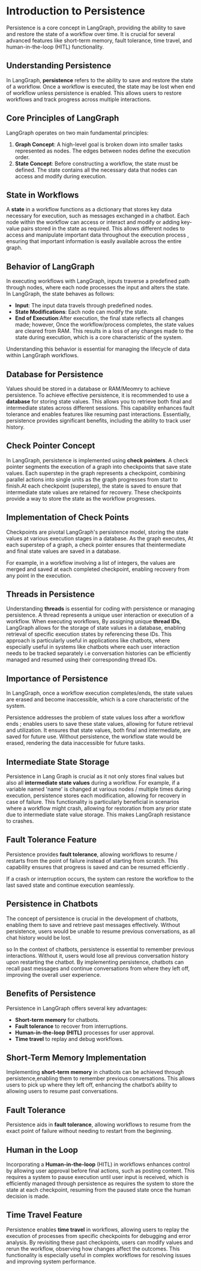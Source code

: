 # Introduction to Persistence

Persistence is a core concept in LangGraph, providing the ability to save and restore the state of a workflow over time. It is crucial for several advanced features like short-term memory, fault tolerance, time travel, and human-in-the-loop (HITL) functionality.

## Understanding Persistence

In LangGraph, **persistence** refers to the ability to save and restore the state of a workflow. Once a workflow is executed, the state may be lost when end of workflow unless persistence is enabled. This allows users to restore workflows and track progress across multiple interactions.

## Core Principles of LangGraph

LangGraph operates on two main fundamental principles:
1. **Graph Concept**: A high-level goal is broken down into smaller tasks represented as nodes. The edges between nodes define the execution order.
2. **State Concept**: Before constructing a workflow, the state must be defined. The state contains all the necessary data that nodes can access and modify during execution.

## State in Workflows

A **state** in a workflow functions as a dictionary that stores key data necessary for execution, such as messages exchanged in a chatbot. Each node within the workflow can access or interact and modify or adding  key-value pairs stored in the state as required.  This allows different nodes to access and manipulate important data throughout the execution process , ensuring that important information is easily available across the entire graph.

## Behavior of LangGraph
In executing workflows with LangGraph, inputs traverse a predefined path through nodes, where each node processes the input and alters the state. 
In LangGraph, the state behaves as follows:
- **Input**: The input data travels through predefined nodes.
- **State Modifications**: Each node can modify the state.
- **End of Execution**:After execution, the final state reflects all changes made; however,  Once the workflow/process completes, the state values are cleared from RAM. This results in a loss of any changes made to the state during execution, which is a core characteristic of the system.

Understanding this behavior is essential for managing the lifecycle of data within LangGraph workflows.

## Database for Persistence
Values should be stored in a database or RAM/Meomry to achieve persistence.
To achieve effective persistence, it is recommended to use a **database** for storing state values. This allows you to retrieve both final and intermediate states across different sessions. This capability enhances fault tolerance and enables features like resuming past interactions. Essentially, persistence provides significant benefits, including the ability to track user history.

## Check Pointer Concept

In LangGraph, persistence is implemented using **check pointers**. A check pointer segments the execution of a graph into checkpoints that save state values. Each superstep in the graph represents a checkpoint, combining parallel actions into single units as the graph progresses from start to finish.At each checkpoint (superstep), the state is saved to ensure that intermediate state values are retained for recovery. These checkpoints provide a way to store the state as the workflow progresses.

## Implementation of Check Points

Checkpoints are pivotal LangGraph's persistence model, storing the state values at various execution stages in a database. As the graph executes, At each superstep of a graph, a check pointer ensures that theintermediate and final state values are saved in a database. 

For example, in a workflow involving a list of integers, the values are merged and saved at each completed checkpoint, enabling recovery from any point in the execution.

## Threads in Persistence

Understanding **threads** is essential for coding with persistence or managing persistence. A thread represents a unique user interaction or execution of a workflow. When executing workflows, By assigning unique **thread IDs**, LangGraph 
allows for the storage of state values in a database, enabling retrieval of specific execution states by referencing these IDs. This approach is particularly useful in applications like chatbots, where
especially useful in systems like chatbots where each user interaction needs to be tracked separately i.e conversation histories can be efficiently managed and resumed using their corresponding thread IDs.

## Importance of Persistence
In LangGraph, once a workflow execution completes/ends, the state values are erased and become inaccessible, which is a core characteristic of the system. 


Persistence addresses the problem of state values loss after a workflow ends ; enables users to save these state values, allowing for future retrieval and utilization. It ensures that state values, both final and intermediate, are saved for future use. Without persistence, the workflow state would be erased, rendering the data inaccessible for future tasks.

## Intermediate State Storage

Persistence in Lang Graph is crucial as it not only stores final values but also all **intermediate state values** during a workflow. 
For example, if a variable named 'name' is changed at various nodes / multiple times during execution, persistence stores each modification, allowing for recovery in case of failure. This functionality is particularly beneficial in scenarios where a workflow might crash, allowing for restoration from any prior state due to intermediate state value storage. This  makes LangGraph resistance to crashes.

## Fault Tolerance Feature

Persistence provides **fault tolerance**, allowing workflows to resume / restarts from the point of failure instead of starting from scratch. This capability ensures that progress is saved and can be resumed efficiently . 

If a crash or interruption occurs, the system can restore the workflow to the last saved state and continue execution seamlessly.

## Persistence in Chatbots
The concept of persistence is crucial in the development of chatbots, enabling them to save and retrieve past messages effectively. Without persistence, users would be unable to resume previous conversations, as all chat history would be lost. 

so In the context of chatbots, persistence is essential to remember previous interactions. Without it, users would lose all previous conversation history upon restarting the chatbot. By implementing persistence, chatbots can recall past messages and continue conversations from where they left off, improving the overall user experience.



## Benefits of Persistence

Persistence in LangGraph offers several key advantages:
- **Short-term memory** for chatbots.
- **Fault tolerance** to recover from interruptions.
- **Human-in-the-loop (HITL)** processes for user approval.
- **Time travel** to replay and debug workflows.

## Short-Term Memory Implementation

Implementing **short-term memory** in chatbots can be achieved through persistence,enabling them to remember previous conversations. This allows users to pick up where they left off, enhancing the chatbot’s ability to allowing users to resume past conversations. 

## Fault Tolerance

Persistence aids in **fault tolerance**, allowing workflows to resume from the exact point of failure without needing to restart from the beginning.  


## Human in the Loop

Incorporating a **Human-in-the-loop** (HITL)  in workflows enhances control by allowing user approval before final actions, such as posting content. This requires a system to pause execution until user input is received, which is efficiently managed through persistence as requires the system to store the state at each checkpoint, resuming from the paused state once the human decision is made.

## Time Travel Feature

Persistence enables **time travel** in workflows, allowing users to replay the execution of processes from specific checkpoints for debugging and error analysis. By revisiting these past checkpoints, users can modify values and rerun the workflow, observing how changes affect the outcomes. This functionality is especially useful in complex workflows for resolving issues and improving system performance.
